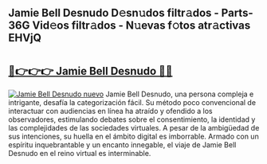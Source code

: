 ## Jamie Bell Desnudo D𝚎sn𝚞dos filtr𝚊dos - Parts-36G Vid𝚎os filtr𝚊dos - N𝚞evas f𝚘tos atr𝚊ctivas EHVjQ

# <h2><a href="http://mba9lx3.tromn.icu/?c=Jamie+Bell+Desnudo">🔗👉👉👉 Jamie Bell Desnudo 🔗🔗</a></h2>

[![Jamie Bell Desnudo nuevo](https://i.imgur.com/pEAQMta.gif)](http://mba9lx3.tromn.icu/?c=Jamie+Bell+Desnudo)
Jamie Bell Desnudo, una persona compleja e intrigante, desafía la categorización fácil. Su método poco convencional de interactuar con audiencias en línea ha atraído y ofendido a los observadores, estimulando debates sobre el consentimiento, la identidad y las complejidades de las sociedades virtuales. A pesar de la ambigüedad de sus intenciones, su huella en el ámbito digital es imborrable. Armado con un espíritu inquebrantable y un encanto innegable, el viaje de Jamie Bell Desnudo en el reino virtual es interminable.
